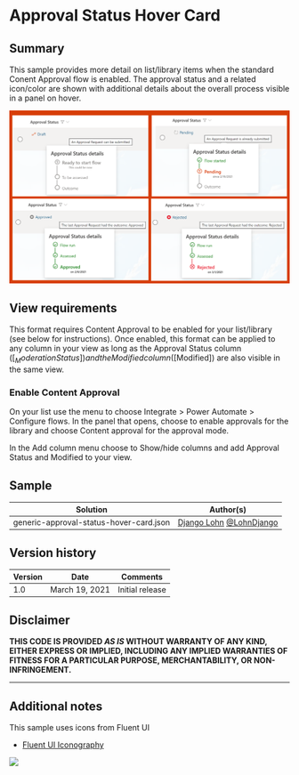 # Approval Status Hover Card

## Summary
This sample provides more detail on list/library items when the standard Conent Approval flow is enabled. The approval status and a related icon/color are shown with additional details about the overall process visible in a panel on hover.

![screenshot of the sample](./assets/screenshot.png)

## View requirements
This format requires Content Approval to be enabled for your list/library (see below for instructions). Once enabled, this format can be applied to any column in your view as long as the Approval Status column ([$_ModerationStatus]) and the Modified column ([$Modified]) are also visible in the same view.

### Enable Content Approval
On your list use the menu to choose Integrate > Power Automate > Configure flows. In the panel that opens, choose to enable approvals for the library and choose Content approval for the approval mode.

In the Add column menu choose to Show/hide columns and add Approval Status and Modified to your view.

## Sample

Solution|Author(s)
--------|---------
generic-approval-status-hover-card.json | [Django Lohn](https://github.com/m3ngi3) [@LohnDjango](https://twitter.com/LohnDjango)

## Version history

Version|Date|Comments
-------|----|--------
1.0|March 19, 2021|Initial release


## Disclaimer
**THIS CODE IS PROVIDED *AS IS* WITHOUT WARRANTY OF ANY KIND, EITHER EXPRESS OR IMPLIED, INCLUDING ANY IMPLIED WARRANTIES OF FITNESS FOR A PARTICULAR PURPOSE, MERCHANTABILITY, OR NON-INFRINGEMENT.**

---

## Additional notes
This sample uses icons from Fluent UI

- [Fluent UI Iconography](https://developer.microsoft.com/fluentui#/styles/web/icons)

<img src="https://pnptelemetry.azurewebsites.net/list-formatting/column-samples/generic-approval-status-hover-card" />